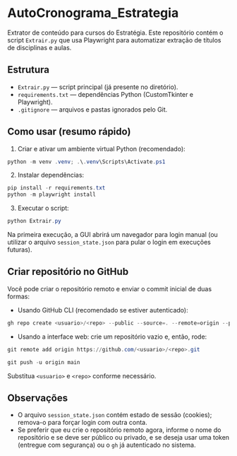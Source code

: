# AutoCronograma_Estrategia

Extrator de conteúdo para cursos do Estratégia. Este repositório contém o script `Extrair.py` que usa Playwright para automatizar extração de títulos de disciplinas e aulas.

## Estrutura
- `Extrair.py` — script principal (já presente no diretório).
- `requirements.txt` — dependências Python (CustomTkinter e Playwright).
- `.gitignore` — arquivos e pastas ignorados pelo Git.

## Como usar (resumo rápido)
1. Criar e ativar um ambiente virtual Python (recomendado):

```powershell
python -m venv .venv; .\.venv\Scripts\Activate.ps1
```

2. Instalar dependências:

```powershell
pip install -r requirements.txt
python -m playwright install
```

3. Executar o script:

```powershell
python Extrair.py
```

Na primeira execução, a GUI abrirá um navegador para login manual (ou utilizar o arquivo `session_state.json` para pular o login em execuções futuras).

## Criar repositório no GitHub
Você pode criar o repositório remoto e enviar o commit inicial de duas formas:

- Usando GitHub CLI (recomendado se estiver autenticado):

```powershell
gh repo create <usuario>/<repo> --public --source=. --remote=origin --push
```

- Usando a interface web: crie um repositório vazio e, então, rode:

```powershell
git remote add origin https://github.com/<usuario>/<repo>.git

git push -u origin main
```

Substitua `<usuario>` e `<repo>` conforme necessário.

## Observações
- O arquivo `session_state.json` contém estado de sessão (cookies); remova-o para forçar login com outra conta.
- Se preferir que eu crie o repositório remoto agora, informe o nome do repositório e se deve ser público ou privado, e se deseja usar uma token (entregue com segurança) ou o `gh` já autenticado no sistema.
